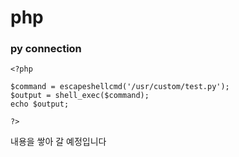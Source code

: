# php <comming soon>

###   py connection

```
<?php 

$command = escapeshellcmd('/usr/custom/test.py');
$output = shell_exec($command);
echo $output;

?>

```



 내용을 쌓아 갈 예정입니다
